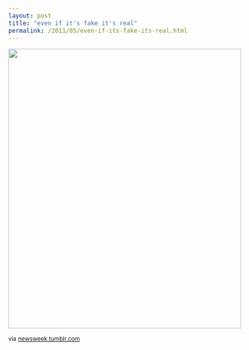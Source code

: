 ```yaml
---
layout: post
title: "even if it's fake it's real"
permalink: /2011/05/even-if-its-fake-its-real.html
---
```


<img class="asset asset-image at-xid-6a00d8341c4f5f53ef01538e66f049970b  " height="560" src="http://sippey.typepad.com/.a/6a00d8341c4f5f53ef01538e66f049970b-pi" width="465" />

<p><small>via <a href="http://newsweek.tumblr.com/post/5368519875/the-new-york-times-building-is-currently-on-fire">newsweek.tumblr.com</a></small></p>


